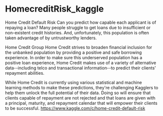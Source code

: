 # HomecreditRisk_kaggle
Home Credit Default Risk
Can you predict how capable each applicant is of repaying a loan?
Many people struggle to get loans due to insufficient or non-existent credit histories. And, unfortunately, this population is often taken advantage of by untrustworthy lenders.

Home Credit Group
Home Credit strives to broaden financial inclusion for the unbanked population by providing a positive and safe borrowing experience. In order to make sure this underserved population has a positive loan experience, Home Credit makes use of a variety of alternative data--including telco and transactional information--to predict their clients' repayment abilities.

While Home Credit is currently using various statistical and machine learning methods to make these predictions, they're challenging Kagglers to help them unlock the full potential of their data. Doing so will ensure that clients capable of repayment are not rejected and that loans are given with a principal, maturity, and repayment calendar that will empower their clients to be successful.
https://www.kaggle.com/c/home-credit-default-risk



